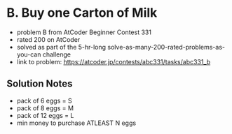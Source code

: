 # B. Buy one Carton of Milk

* problem B from AtCoder Beginner Contest 331
* rated 200 on AtCoder
* solved as part of the 5-hr-long solve-as-many-200-rated-problems-as-you-can challenge
* link to problem: https://atcoder.jp/contests/abc331/tasks/abc331_b

## Solution Notes

* pack of 6 eggs = S
* pack of 8 eggs = M
* pack of 12 eggs = L
* min money to purchase ATLEAST N eggs